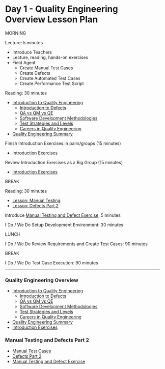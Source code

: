 # Day 1 - Quality Engineering Overview Lesson Plan

MORNING

Lecture: 5 minutes
  - Introduce Teachers
  - Lecture, reading, hands-on exercises
  - Field Agent
    - Create Manual Test Cases
    - Create Defects
    - Create Automated Test Cases
    - Create Performance Test Script

Reading: 30 minutes
  - [Introduction to Quality Engineering](../../lessons/M15-introduction-to-quality-engineering.md)
    - [Introduction to Defects](../../lessons/M15-introduction-to-defects.md)
    - [QA vs QM vs QE](../../lessons/M15-qa-qm-qe.md)
    - [Software Development Methodologies](../../lessons/M15-software-development-methodologies.md)
    - [Test Strategies and Levels](../../lessons/M15-test-strategies-and-levels.md)
    - [Careers in Quality Engineering](../../lessons/M15-careers-in-quality-engineering.md)
  - [Quality Engineering Summary](../../lessons/M15-qe-overview-summary.md)

Finish Introduction Exercises in pairs/groups (15 minutes)
- [Introduction Exercises](../../exercises/M15-exercise-introduction-to-quality-engineering.md)

Review Introduction Exercises as a Big Group (15 minutes)
- [Introduction Exercises](../../exercises/M15-exercise-introduction-to-quality-engineering.md)

BREAK

Reading: 30 minutes
  - [Lesson: Manual Testing](../../lessons/M15-manual-testing.md)
  - [Lesson: Defects Part 2](../../lessons/M15-defects-part-2.md)

Introduce [Manual Testing and Defect Exercise](../../exercises/M15-exercise-manual-testing.md): 5 minutes

I Do / We Do Setup Development Environment: 30 minutes

LUNCH

I Do / We Do Review Requirements and Create Test Cases: 90 minutes

BREAK

I Do / We Do Test Case Execution: 90 minutes

--------------------------------------------------------------------------------------------------------

### Quality Engineering Overview
- [Introduction to Quality Engineering](../../lessons/M15-introduction-to-quality-engineering.md)
  - [Introduction to Defects](../../lessons/M15-introduction-to-defects.md)
  - [QA vs QM vs QE](../../lessons/M15-qa-qm-qe.md)
  - [Software Development Methodologies](../../lessons/M15-software-development-methodologies.md)
  - [Test Strategies and Levels](../../lessons/M15-test-strategies-and-levels.md)
  - [Careers in Quality Engineering](../../lessons/M15-careers-in-quality-engineering.md)
- [Quality Engineering Summary](../../lessons/M15-qe-overview-summary.md)
- [Introduction Exercises](../../exercises/M15-exercise-introduction-to-quality-engineering.md)

### Manual Testing and Defects Part 2
- [Manual Test Cases](../../lessons/M15-manual-testing.md)
- [Defects Part 2](../../lessons/M15-defects-part-2.md)
- [Manual Testing and Defect Exercise](../../exercises/M15-exercise-manual-testing.md)